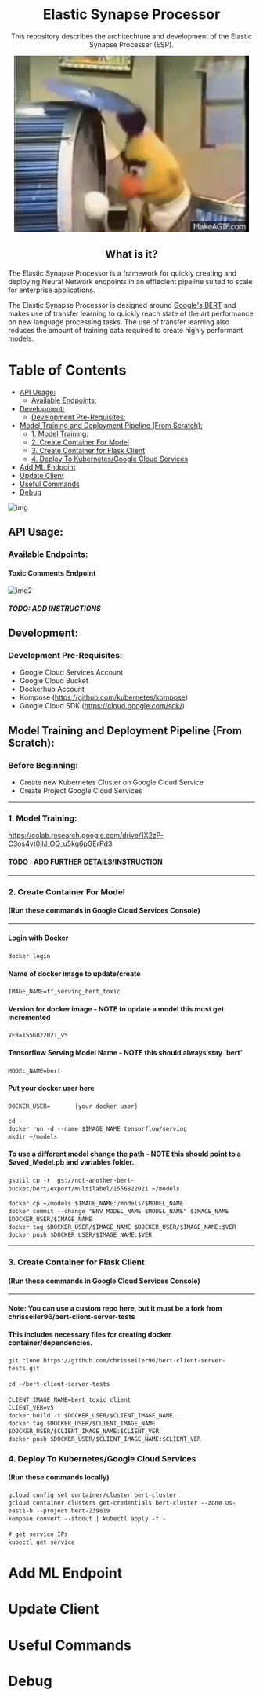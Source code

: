 <h1 align="center">Elastic Synapse Processor</h1>

<p style="text-align: center;"> This repository describes the architechture and development of the Elastic Synapse Processer (ESP). </p>

<p align="center">
    <img src="https://github.com/chrisseiler96/gitignore/blob/master/9q0v.gif?raw=true" wwidth=480 height=360.000>
</p>


<h2 align="center">What is it?</h2>




The Elastic Synapse Processor is a framework for quickly creating and deploying Neural Network endpoints in an effiecient pipeline suited to scale for enterprise applications.

The Elastic Synapse Processor is designed around [Google's BERT](https://github.com/google-research/bert) and makes use of transfer learning to quickly reach state of the art performance on new language processing tasks. The use of transfer learning also reduces the amount of training data required to create highly performant models.



Table of Contents
=================

* [API Usage:](#api-usage)
    * [Available Endpoints:](#available-endpoints)
* [Development:](#development)
    * [Development Pre\-Requisites:](#development-pre-requisites)
* [Model Training and Deployment Pipeline (From Scratch):](#model-training-and-deployment-pipeline-from-scratch)
    * [1\. Model Training:](#1-model-training)
    * [2\. Create Container For Model](#2-create-container-for-model-run-these-commands-in-google-cloud-services-console)
    * [3\. Create Container for Flask Client](#3-create-container-for-flask-client-run-these-commands-in-google-cloud-services-console)
    * [4\. Deploy To Kubernetes/Google Cloud Services](#6-deploy-to-kubernetesgoogle-cloud-services)
* [Add ML Endpoint](#add-ml-endpoint)
* [Update Client](#update-client)
* [Useful Commands](#useful-commands)
* [Debug](#debug)


![img](https://i.imgur.com/VfvCPuH.jpg)

## API Usage: 
### Available Endpoints:
#### Toxic Comments Endpoint 
![img2](https://i.imgur.com/epVS7Hf.png)
##### TODO: ADD INSTRUCTIONS








## Development:
  ### Development Pre-Requisites:
  * Google Cloud Services Account
  * Google Cloud Bucket
  * Dockerhub Account
  * Kompose (https://github.com/kubernetes/kompose)
  * Google Cloud SDK (https://cloud.google.com/sdk/)
  



## Model Training and Deployment Pipeline (From Scratch):

### Before Beginning: 
* Create new Kubernetes Cluster on Google Cloud Service
* Create Project Google Cloud Services    

____

### 1. Model Training: 
  https://colab.research.google.com/drive/1X2zP-C3os4vt0jlJ_OQ_u5kq6pGErPd3
  #### TODO : ADD FURTHER DETAILS/INSTRUCTION
  
____
  
### 2. Create Container For Model
#### (Run these commands in Google Cloud Services Console)
____

#### Login with Docker
`docker login`

#### Name of docker image to update/create
`IMAGE_NAME=tf_serving_bert_toxic`  

#### Version for docker image - NOTE to update a model this must get incremented
`VER=1556822021_v5`

#### Tensorflow Serving Model Name - NOTE this should always stay 'bert'
`MODEL_NAME=bert`

#### Put your docker user here
`DOCKER_USER=       {your docker user} `

```
cd ~
docker run -d --name $IMAGE_NAME tensorflow/serving
mkdir ~/models
```

#### To use a different model change the path - NOTE this should point to a Saved_Model.pb and variables folder.
`gsutil cp -r  gs://not-another-bert-bucket/bert/export/multilabel/1556822021 ~/models`

```
docker cp ~/models $IMAGE_NAME:/models/$MODEL_NAME
docker commit --change "ENV MODEL_NAME $MODEL_NAME" $IMAGE_NAME $DOCKER_USER/$IMAGE_NAME
docker tag $DOCKER_USER/$IMAGE_NAME $DOCKER_USER/$IMAGE_NAME:$VER
docker push $DOCKER_USER/$IMAGE_NAME:$VER
```
 
____

### 3. Create Container for Flask Client
#### (Run these commands in Google Cloud Services Console)
____


#### Note: You can use a custom repo here, but it must be a fork from chrisseiler96/bert-client-server-tests
#### This includes necessary files for creating docker container/dependencies.
```
git clone https://github.com/chrisseiler96/bert-client-server-tests.git

cd ~/bert-client-server-tests

CLIENT_IMAGE_NAME=bert_toxic_client
CLIENT_VER=v5
docker build -t $DOCKER_USER/$CLIENT_IMAGE_NAME .
docker tag $DOCKER_USER/$CLIENT_IMAGE_NAME $DOCKER_USER/$CLIENT_IMAGE_NAME:$CLIENT_VER
docker push $DOCKER_USER/$CLIENT_IMAGE_NAME:$CLIENT_VER
 ```

  
### 4. Deploy To Kubernetes/Google Cloud Services
  #### (Run these commands locally)
  ```
  gcloud config set container/cluster bert-cluster
gcloud container clusters get-credentials bert-cluster --zone us-east1-b --project bert-239819
kompose convert --stdout | kubectl apply -f -

# get service IPs
kubectl get service 
```
  
# Add ML Endpoint

# Update Client


# Useful Commands

# Debug





